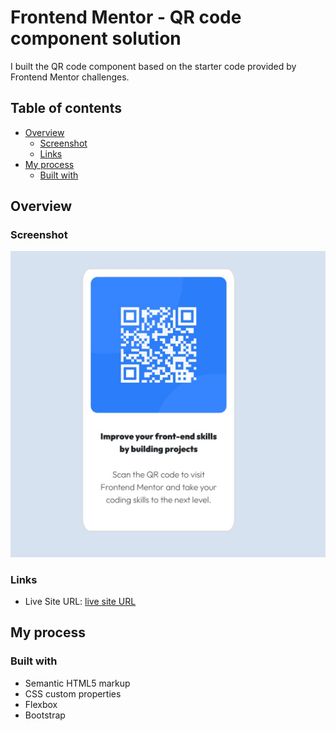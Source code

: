 # Frontend Mentor - QR code component solution

I built the QR code component based on the starter code provided by Frontend Mentor challenges. 

## Table of contents

- [Overview](#overview)
  - [Screenshot](#screenshot)
  - [Links](#links)
- [My process](#my-process)
  - [Built with](#built-with)

## Overview

### Screenshot

![screenshot](./images/screenshot.jpg)

### Links

- Live Site URL: [live site URL](https://mahi-mani.github.io/QR-code-component/)

## My process

### Built with

- Semantic HTML5 markup
- CSS custom properties
- Flexbox
- Bootstrap
